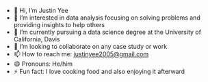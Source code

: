- 👋 Hi, I’m Justin Yee
- 👀 I’m interested in data analysis focusing on solving problems and providing insights to help others
- 🌱 I’m currently pursuing a data science degree at the University of California, Davis
- 💞️ I’m looking to collaborate on any case study or work
- 📫 How to reach me: justinyee2005@gmail.com
- 😄 Pronouns: He/him
- ⚡ Fun fact: I love cooking food and also enjoying it afterward

<!---
JhcYee/JhcYee is a ✨ special ✨ repository because its `README.md` (this file) appears on your GitHub profile.
You can click the Preview link to take a look at your changes.
--->
